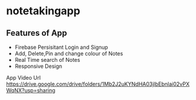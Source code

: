 # notetakingapp

## Features of App
- Firebase Persisitant Login and Signup
- Add, Delete,Pin and change colour of Notes
- Real Time search of Notes
- Responsive Design 

App Video Url
https://drive.google.com/drive/folders/1Mb2J2uKYNdHA03jlbEbnlai02vPXWqNX?usp=sharing
